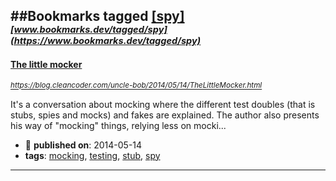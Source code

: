 ##Bookmarks tagged [[spy]](https://www.bookmarks.dev?q=[spy])
_<sup><sup>[www.bookmarks.dev/tagged/spy](https://www.bookmarks.dev/tagged/spy)</sup></sup>_
---
#### [The little mocker](https://blog.cleancoder.com/uncle-bob/2014/05/14/TheLittleMocker.html)
_<sup>https://blog.cleancoder.com/uncle-bob/2014/05/14/TheLittleMocker.html</sup>_

It's a conversation about mocking where the different test doubles (that is stubs, spies and mocks) and fakes are explained. The author also presents his way of "mocking" things, relying less on mocki...
* :calendar: **published on**: 2014-05-14
* **tags**: [mocking](../tagged/mocking.md), [testing](../tagged/testing.md), [stub](../tagged/stub.md), [spy](../tagged/spy.md)
---
